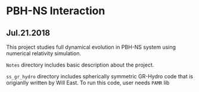 
# PBH-NS Interaction
## Jul.21.2018

This project studies full dynamical evolution in PBH-NS 
system using numerical relativity simulation.

`Notes` directory includes basic description about the project.

`ss_gr_hydro` directory includes spherically symmetric GR-Hydro
code that is origianlly written by Will East. To run this code,
user needs `PAMR` lib

